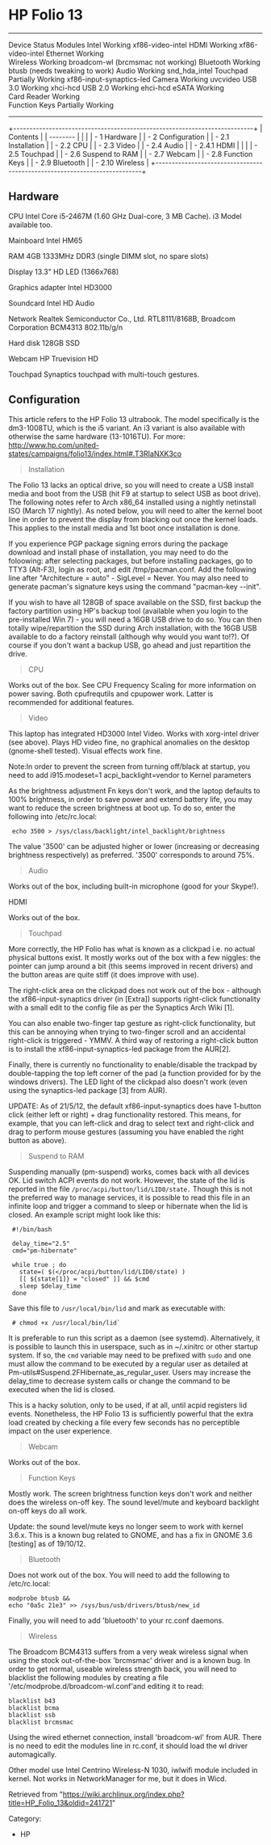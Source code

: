 HP Folio 13
===========

  --------------- ------------------- ------------------------------------
  Device          Status              Modules
  Intel           Working             xf86-video-intel
  HDMI            Working             xf86-video-intel
  Ethernet        Working             
  Wireless        Working             broadcom-wl (brcmsmac not working)
  Bluetooth       Working             btusb (needs tweaking to work)
  Audio           Working             snd_hda_intel
  Touchpad        Partially Working   xf86-input-synaptics-led
  Camera          Working             uvcvideo
  USB 3.0         Working             xhci-hcd
  USB 2.0         Working             ehci-hcd
  eSATA           Working             
  Card Reader     Working             
  Function Keys   Partially Working   
  --------------- ------------------- ------------------------------------

+--------------------------------------------------------------------------+
| Contents                                                                 |
| --------                                                                 |
|                                                                          |
| -   1 Hardware                                                           |
| -   2 Configuration                                                      |
|     -   2.1 Installation                                                 |
|     -   2.2 CPU                                                          |
|     -   2.3 Video                                                        |
|     -   2.4 Audio                                                        |
|         -   2.4.1 HDMI                                                   |
|                                                                          |
|     -   2.5 Touchpad                                                     |
|     -   2.6 Suspend to RAM                                               |
|     -   2.7 Webcam                                                       |
|     -   2.8 Function Keys                                                |
|     -   2.9 Bluetooth                                                    |
|     -   2.10 Wireless                                                    |
+--------------------------------------------------------------------------+

Hardware
--------

CPU Intel Core i5-2467M (1.60 GHz Dual-core, 3 MB Cache). i3 Model
available too.

Mainboard Intel HM65

RAM 4GB 1333MHz DDR3 (single DIMM slot, no spare slots)

Display 13.3" HD LED (1366x768)

Graphics adapter Intel HD3000

Soundcard Intel HD Audio

Network Realtek Semiconductor Co., Ltd. RTL8111/8168B, Broadcom
Corporation BCM4313 802.11b/g/n

Hard disk 128GB SSD

Webcam HP Truevision HD

Touchpad Synaptics touchpad with multi-touch gestures.

Configuration
-------------

This article refers to the HP Folio 13 ultrabook. The model specifically
is the dm3-1008TU, which is the i5 variant. An i3 variant is also
available with otherwise the same hardware (13-1016TU). For more:
http://www.hp.com/united-states/campaigns/folio13/index.html#.T3RIaNXK3co

> Installation

The Folio 13 lacks an optical drive, so you will need to create a USB
install media and boot from the USB (hit F9 at startup to select USB as
boot drive). The following notes refer to Arch x86_64 installed using a
nightly netinstall ISO (March 17 nightly). As noted below, you will need
to alter the kernel boot line in order to prevent the display from
blacking out once the kernel loads. This applies to the install media
and 1st boot once installation is done.

If you experience PGP package signing errors during the package download
and install phase of installation, you may need to do the foloowing:
after selecting packages, but before installing packages, go to TTY3
(Alt-F3), login as root, and edit /tmp/pacman.conf. Add the following
line after "Architecture = auto" - SigLevel = Never. You may also need
to generate pacman's signature keys using the command "pacman-key
--init".

If you wish to have all 128GB of space available on the SSD, first
backup the factory partition using HP's backup tool (available when you
login to the pre-installed Win 7) - you will need a 16GB USB drive to do
so. You can then totally wipe/repartition the SSD during Arch
installation, with the 16GB USB available to do a factory reinstall
(although why would you want to!?). Of course if you don't want a backup
USB, go ahead and just repartition the drive.

> CPU

Works out of the box. See CPU Frequency Scaling for more information on
power saving. Both cpufrequtils and cpupower work. Latter is recommended
for additional features.

> Video

This laptop has integrated HD3000 Intel Video. Works with xorg-intel
driver (see above). Plays HD video fine, no graphical anomalies on the
desktop (gnome-shell tested). Visual effects work fine.

Note:In order to prevent the screen from turning off/black at startup,
you need to add i915.modeset=1 acpi_backlight=vendor to Kernel
parameters

As the brightness adjustment Fn keys don't work, and the laptop defaults
to 100% brightness, in order to save power and extend battery life, you
may want to reduce the screen brightness at boot up. To do so, enter the
following into /etc/rc.local:

     echo 3500 > /sys/class/backlight/intel_backlight/brightness

The value '3500' can be adjusted higher or lower (increasing or
decreasing brightness respectively) as preferred. '3500' corresponds to
around 75%.

> Audio

Works out of the box, including built-in microphone (good for your
Skype!).

HDMI

Works out of the box.

> Touchpad

More correctly, the HP Folio has what is known as a clickpad i.e. no
actual physical buttons exist. It mostly works out of the box with a few
niggles: the pointer can jump around a bit (this seems improved in
recent drivers) and the button areas are quite stiff (it does improve
with use).

The right-click area on the clickpad does not work out of the box -
although the xf86-input-synaptics driver (in [Extra]) supports
right-click functionality with a small edit to the config file as per
the Synaptics Arch Wiki [1].

You can also enable two-finger tap gesture as right-click functionality,
but this can be annoying when trying to two-finger scroll and an
accidental right-click is triggered - YMMV. A third way of restoring a
right-click button is to install the xf86-input-synaptics-led package
from the AUR[2].

Finally, there is currently no functionality to enable/disable the
trackpad by double-tapping the top left corner of the pad (a function
provided for by the windows drivers). The LED light of the clickpad also
doesn't work (even using the synaptics-led package [3] from AUR).

UPDATE: As of 21/5/12, the default xf86-input-synaptics does have
1-button click (either left or right) + drag functionality restored.
This means, for example, that you can left-click and drag to select text
and right-click and drag to perform mouse gestures (assuming you have
enabled the right button as above).

> Suspend to RAM

Suspending manually (pm-suspend) works, comes back with all devices OK.
Lid switch ACPI events do not work. However, the state of the lid is
reported in the file `/proc/acpi/button/lid/LID0/state.` Though this is
not the preferred way to manage services, it is possible to read this
file in an infinite loop and trigger a command to sleep or hibernate
when the lid is closed. An example script might look like this:

     #!/bin/bash
     
     delay_time="2.5"
     cmd="pm-hibernate"
     
     while true ; do
       state=( $(</proc/acpi/button/lid/LID0/state) )
       [[ ${state[1]} = "closed" ]] && $cmd
       sleep $delay_time
     done

Save this file to `/usr/local/bin/lid` and mark as executable with:

     # chmod +x /usr/local/bin/lid`

It is preferable to run this script as a daemon (see systemd).
Alternatively, it is possible to launch this in userspace, such as in
~/.xinitrc or other startup system. If so, the `cmd` variable may need
to be prefixed with `sudo` and one must allow the command to be executed
by a regular user as detailed at
Pm-utils#Suspend.2FHibernate_as_regular_user. Users may increase the
delay_time to decrease system calls or change the command to be executed
when the lid is closed.

This is a hacky solution, only to be used, if at all, until acpid
registers lid events. Nonetheless, the HP Folio 13 is sufficiently
powerful that the extra load created by checking a file every few
seconds has no perceptible impact on the user experience.

> Webcam

Works out of the box.

> Function Keys

Mostly work. The screen brightness function keys don't work and neither
does the wireless on-off key. The sound level/mute and keyboard
backlight on-off keys do all work.

Update: the sound level/mute keys no longer seem to work with kernel
3.6.x. This is a known bug related to GNOME, and has a fix in GNOME 3.6
[testing] as of 19/10/12.

> Bluetooth

Does not work out of the box. You will need to add the following to
/etc/rc.local:

    modprobe btusb &&
    echo "0a5c 21e3" >> /sys/bus/usb/drivers/btusb/new_id

Finally, you will need to add 'bluetooth' to your rc.conf daemons.

> Wireless

The Broadcom BCM4313 suffers from a very weak wireless signal when using
the stock out-of-the-box 'brcmsmac' driver and is a known bug. In order
to get normal, useable wireless strength back, you will need to
blacklist the following modules by creating a file
'/etc/modprobe.d/broadcom-wl.conf'and editing it to read:

    blacklist b43
    blacklist bcma
    blacklist ssb
    blacklist brcmsmac

Using the wired ethernet connection, install 'broadcom-wl' from AUR.
There is no need to edit the modules line in rc.conf, it should load the
wl driver automagically.

Other model use Intel Centrino Wireless-N 1030, iwlwifi module included
in kernel. Not works in NetworkManager for me, but it does in Wicd.

Retrieved from
"https://wiki.archlinux.org/index.php?title=HP_Folio_13&oldid=241721"

Category:

-   HP
